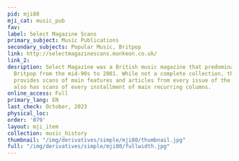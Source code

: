 ```yaml
---
pid: mji80
mji_cat: music_pub
fav: 
label: Select Magazine Scans
primary_subject: Music Publications
secondary_subjects: Popular Music, Britpop
link: http://selectmagazinescans.monkeon.co.uk/
link_2: 
desription: Select Magazine was a British music magazine that predominantly covered
  Britpop from the mid-90s to 2001. While not a complete collection, this archive
  provides scans of main features and articles from every issue of the magazine. It
  also has scans of every installment of main recurring columns.
online_access: Full
primary_lang: EN
last_check: October, 2023
physical_loc: 
order: '079'
layout: mji_item
collection: music_history
thumbnail: "/img/derivatives/simple/mji80/thumbnail.jpg"
full: "/img/derivatives/simple/mji80/fullwidth.jpg"
---
```

